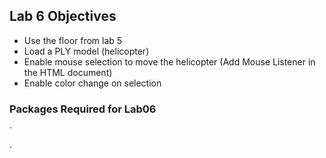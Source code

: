 ## Lab 6 Objectives
* Use the floor from lab 5
* Load a PLY model (helicopter)
* Enable mouse selection to move the helicopter (Add Mouse Listener in the HTML document)
* Enable color change on selection
  
  
### Packages Required for Lab06

`
<script src="js/three.js"></script>
<script src="js/OrbitControls.js"> </script>
<script src="js/PLYLoader.js"></script>

`